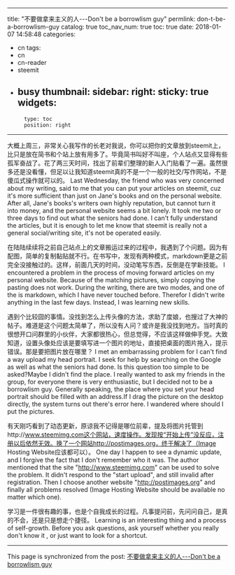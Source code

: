 
---
title: "不要做拿来主义的人---Don't be a borrowlism guy"
permlink: don-t-be-a-borrowlism-guy
catalog: true
toc_nav_num: true
toc: true
date: 2018-01-07 14:58:48
categories:
- cn
tags:
- cn
- cn-reader
- steemit
- busy
thumbnail: 
sidebar:
    right:
        sticky: true
widgets:
    -
        type: toc
        position: right
---


大概上周三，非常关心我写作的长老对我说，你可以把你的文章放到steemit上，比只是放在简书和个站上放有用多了。毕竟简书叫好不叫座，个人站点又显得有些孤军奋战了。花了两三天时间，找出了前辈们整理的新人入门贴看了一遍。虽然很多还是没看懂，但足以让我知道steemit真的不是一个一般的社交/写作网站，不是傻瓜式操作就可以的。
Last Wednesday, the friend who was very concerned about my writing, said to me that you can put your articles on steemit, cuz it's more sufficient than just on Jane's books and on the personal website.  After all, Jane's books's writers own highly reputation, but cannot turn it into money,  and the personal website seems a bit lonely. It took me two or three days to find out what the seniors had done.  I can't fully understand the articles, but it is enough to let me know that steemit is really not a general social/writing site, it's not be operated easily.

在陆陆续续将之前自己站点上的文章搬运过来的过程中，我遇到了个问题。因为有配图，简单的复制黏贴就不行。在书写中，发现有两种模式，markdown更是之前完全没接触过的。这样，前面几天的时间，没动笔写东西，反倒是在学新技能。
I encountered a problem in the process of moving forward articles on my personal website. Because of the matching pictures, simply copying the pasting does not work. During the writing, there are two modes, and one of the is markdown, which I have never touched before. Therefor I didn't write anything in the last few days. Instead, I was learning new skills.

遇到个比较囧的事情。没找到怎么上传头像的方法，求助了度娘，也搜过了大神的帖子。难道是这个问题太简单了，所以没有人问？或许是我没找到地方。当时真的很想开口问群里的小伙伴，大家都很热心，但总觉得，不应该这样做伸手党。大致知道，设置头像处应该是要填写进一个图片的地址，直接把桌面的图片拖入，提示错误。那是要把图片放在哪里？
I met an embarrassing  problem for I can't find a way upload my head portrait. I seek for help by searching on the Google as well as what the seniors had done. Is this question too simple to be asked?Maybe I didn't find the place. I really wanted to ask my friends in the group, for everyone  there is very enthusiastic, but I decided not to be a borrowlism guy. Generally speaking, the place where you set your head portrait should be filled with an address.If I drag the picture on the desktop directly, the system turns out there's error here. I wandered where should I put the pictures.

有天刚巧看到了动态更新，原谅我不记得是哪位前辈，提及将图片托管到http://www.steemimg.com这个网站，速度操作。发现按“开始上传”没反应，注册以后依然无效。换了一个网站http://postimages.org，终于解决了（Image Hosting Website应该都可以）。
One day I happen to see a dynamic update, and I forgive the fact that I don't remember who it was. The author mentioned that the site "http://www.steemimg.com" can be used to solve the problem. It didn't respond to the "start upload", and still invalid after registration. Then I choose another website "http://postimages.org" and finally all problems resolved (Image Hosting Website should be available no matter which one).

学习是一件很有趣的事，也是个自我成长的过程。凡事提问前，先问问自己，是真的不会，还是只是想走个捷径。
Learning is an interesting thing and a process of self-growth. Before you ask questions, ask yourself whether you really don't know it , or just want to look for a shortcut.

- - -

This page is synchronized from the post: [不要做拿来主义的人---Don't be a borrowlism guy](https://steemit.com/@nostalgic1212/don-t-be-a-borrowlism-guy)
